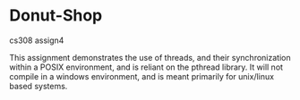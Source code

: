 # Donut-Shop
cs308 assign4

This assignment demonstrates the use of threads, and their
synchronization within a POSIX environment, and is reliant 
on the pthread library. It will not compile in a windows 
environment, and is meant primarily for unix/linux based systems.
